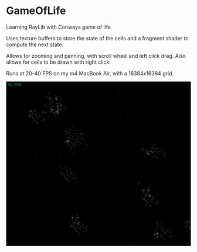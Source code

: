 # GameOfLife
Learning RayLib with Conways game of life

Uses texture buffers to store the state of the cells and a fragment shader to compute the next state.

Allows for zooming and panning, with scroll wheel and left click drag.
Also allows for cells to be drawn with right click.

Runs at 20-40 FPS on my m4 MacBook Air, with a 16384x16384 grid.

![Conways Game Of Life](./ConwaysGameOfLife.png)

